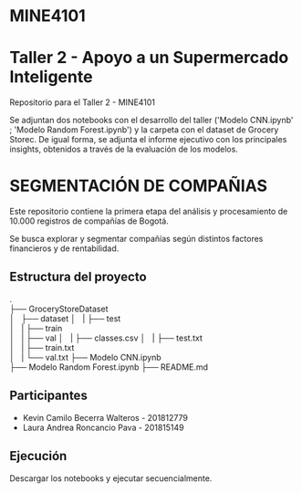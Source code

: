 # MINE4101
# Taller 2 - Apoyo a un Supermercado Inteligente

Repositorio para el Taller 2 - MINE4101

Se adjuntan dos notebooks con el desarrollo del taller ('Modelo CNN.ipynb' ; 'Modelo Random Forest.ipynb') y la carpeta con el dataset de Grocery Storec.
De igual forma, se adjunta el informe ejecutivo con los principales insights, obtenidos a través de la evaluación de los modelos.

# SEGMENTACIÓN DE COMPAÑIAS

Este repositorio contiene la primera etapa del análisis y procesamiento de 10.000 registros de compañías de Bogotá.

Se busca explorar y segmentar compañías según distintos factores financieros y de rentabilidad.

## Estructura del proyecto
.  
├── GroceryStoreDataset  
│   ├── dataset 
│   |   ├── test  
│   |   ├── train  
│   |   ├── val
│   |   ├── classes.csv
│   |   ├── test.txt  
│   |   ├── train.txt   
│   |   └── val.txt 
├── Modelo CNN.ipynb  
├── Modelo Random Forest.ipynb
├── README.md  

## Participantes
* Kevin Camilo Becerra Walteros - 201812779
* Laura Andrea Roncancio Pava - 201815149
 

## Ejecución

Descargar los notebooks y ejecutar secuencialmente.
